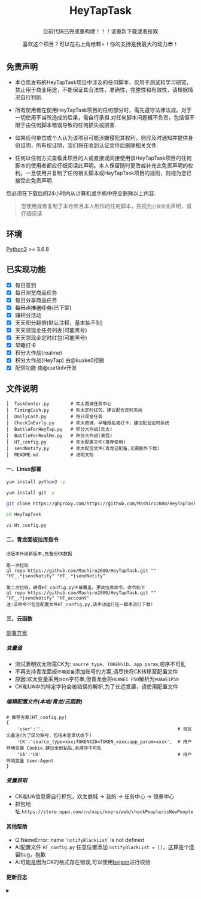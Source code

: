 # <p align="center">HeyTapTask</p>
<p align="center">目前代码已完成重构建！！！请重新下载或者拉取</P>
<p align="center">喜欢这个项目？可以在右上角给颗⭐！你的支持是我最大的动力😎！</P>

## 免责声明
- 本仓库发布的HeyTapTask项目中涉及的任何脚本，仅用于测试和学习研究，禁止用于商业用途，不能保证其合法性，准确性，完整性和有效性，请根据情况自行判断.

- 所有使用者在使用HeyTapTask项目的任何部分时，需先遵守法律法规。对于一切使用不当所造成的后果，需自行承担.对任何脚本问题概不负责，包括但不限于由任何脚本错误导致的任何损失或损害.

- 如果任何单位或个人认为该项目可能涉嫌侵犯其权利，则应及时通知并提供身份证明，所有权证明，我们将在收到认证文件后删除相关文件.

- 任何以任何方式查看此项目的人或直接或间接使用该HeyTapTask项目的任何脚本的使用者都应仔细阅读此声明。本人保留随时更改或补充此免责声明的权利。一旦使用并复制了任何相关脚本或HeyTapTask项目的规则，则视为您已接受此免责声明.

您必须在下载后的24小时内从计算机或手机中完全删除以上内容.

> 您使用或者复制了本仓库且本人制作的任何脚本，则视为`已接受`此声明，请仔细阅读

## 环境

[Python3](https://www.python.org/) >= 3.6.8

## 已实现功能
* [x] 每日签到
* [x] 每日浏览商品任务
* [x] 每日分享商品任务
* [x] ~~每日点推送任务~~(已下架)
* [x] 赚积分活动
* [x] 天天积分翻倍(默认注释，基本抽不到)
* [x] 天天领现金任务列表(可能黑号)
* [x] 天天领现金定时红包(可能黑号)
* [x] 早睡打卡
* [x] 积分大作战(realme)
* [x] 积分大作战(HeyTap) 由@kuake0挖掘
* [x] 配信功能 由@curtinlv开发

## 文件说明
```text
│  TaskCenter.py        # 欢太商城任务中心
│  TimingCash.py        # 欢太定时红包，建议配合定时系统
│  DailyCash.py         # 每日现金任务
│  ChockInEarly.py      # 欢太商城，早睡报名或打卡，建议配合定时系统
│  BattleForHeyTap.py   # 积分大作战(欢太)
│  BattleForRealMe.py   # 积分大作战(真我)
│  HT_config.py         # 欢太配置文件(推荐使用)
│  sendNotify.py        # 欢太配信文件(青龙已配备,无需额外下载)
│  README.md            # 说明文档
```

#### 一、Linux部署
```bash
yum install python3 -y

yum install git -y

git clone https://ghproxy.com/https://github.com/Mashiro2000/HeyTapTask.git   # 国内git较慢，故添加代理前缀

cd HeyTapTask

vi Ht_config.py
```

#### 二、青龙面板拉库指令
```text
旧版本升级新版本,先备份CK数据

第一次拉取
ql repo https://github.com/Mashiro2000/HeyTapTask.git "" "HT_.*|sendNotify" "HT_.*|sendNotify"

第二次拉取，确保HT_config.py不被覆盖，更改拉库命令，命令如下
ql repo https://github.com/Mashiro2000/HeyTapTask.git "" "HT_.*|sendNotify" "HT_account"
注:该命令不包含配置文件HT_config.py,请手动运行任一脚本进行下载!
```

#### 三、云函数
[部署方案](https://github.com/Mashiro2000/HeyTapTask/blob/main/Doc/README.md)

##### 变量值
- 测试表明欢太所需CK为: `source_type`、`TOKENSID`、`app_param`,顺序不可乱
- 不再支持青龙面板`环境变量`添加账号的方案,请尽快将CK转移至配置文件
- 原因:欢太变量采用json字符串,但青龙会将`HUAWEI P50`解析为`HUAWEIP50`
- CK和UA中的特定字符会被错误的解析,为了长远发展，请使用配置文件

##### 编辑配置文件(本地/青龙/云函数)
```text
# 推荐方案(HT_config.py)
{
    'user':'',                                                  # 自定义备注(为了区分账号，包括未登录状态下)
    'CK':'source_type=xxx;TOKENSID=TOKEN_xxxx;app_param=xxxx',  # 用户环境变量 Cookie,建议全部粘贴,且顺序不可乱
    'UA':'UA'                                                   # 用户环境变量 User-Agent
}
```

##### 变量获取
- CK和UA信息需自行抓包，欢太商城 -> 我的 -> 任务中心 -> 领券中心
- 抓包地址:`https://store.oppo.com/cn/oapi/users/web/checkPeople/isNewPeople`

#### 其他帮助
- Q:NameError: name '`notifyBlackList`' is not defined
- A:配置文件 `HT_config.py` 任意位置添加 `notifyBlackList = []`，这算是个遗留bug，抱歉
- A:可能是因为CK的格式存在错误,可以使用[bejson](https://www.bejson.com/)进行校验


#### 更新日志
<details>
<summary> </summary>
 
> 只记录大的更新，小修小改不记录。

2021-9-29
重构代码,确保后续更新不在涉及`HT_config.py`文件新增环境变量`notifyBlack`和`Lottery`\n
`notifyBlack`   限制某个脚本配信功能,多个以&隔开\n
`Lottery`       设定赚积分是否自动抽取,有用户提议自己抽取,几率较大

</details>
